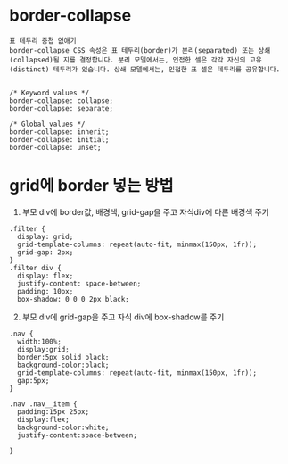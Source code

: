 # border-collapse
    표 테두리 중첩 없애기
    border-collapse CSS 속성은 표 테두리(border)가 분리(separated) 또는 상쇄(collapsed)될 지를 결정합니다. 분리 모델에서는, 인접한 셀은 각각 자신의 고유(distinct) 테두리가 있습니다. 상쇄 모델에서는, 인접한 표 셀은 테두리를 공유합니다.


    /* Keyword values */
    border-collapse: collapse;
    border-collapse: separate;

    /* Global values */
    border-collapse: inherit;
    border-collapse: initial;
    border-collapse: unset;


# grid에 border 넣는 방법

1. 부모 div에 border값, 배경색, grid-gap을 주고 자식div에 다른 배경색 주기
```
.filter {
  display: grid;
  grid-template-columns: repeat(auto-fit, minmax(150px, 1fr));
  grid-gap: 2px;
}
.filter div {
  display: flex;
  justify-content: space-between;
  padding: 10px;
  box-shadow: 0 0 0 2px black;
```


2. 부모 div에 grid-gap을 주고 자식 div에 box-shadow를 주기
```
.nav {
  width:100%;
  display:grid;
  border:5px solid black;
  background-color:black;
  grid-template-columns: repeat(auto-fit, minmax(150px, 1fr));
  gap:5px;
}

.nav .nav__item {
  padding:15px 25px;
  display:flex;
  background-color:white;
  justify-content:space-between;
  
}
```